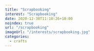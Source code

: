 ```yaml
---
title: "Scrapbooking"
interest: "Scrapbooking"
date: 2020-12-30T11:10:26+10:00
noindex: true
url: "/scrapbooking"
imageUrl: "/interests/scrapbooking.jpg"
categories:
  - crafts
---
```


